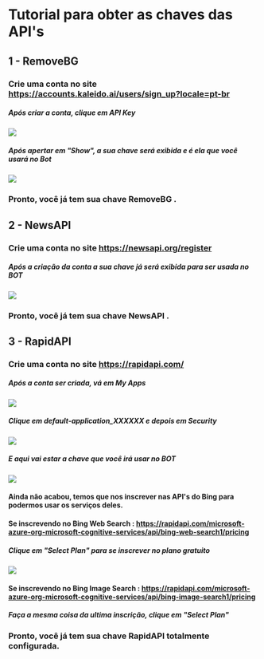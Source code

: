 # Tutorial para obter as chaves das API's

## 1 - RemoveBG

### Crie uma conta no site https://accounts.kaleido.ai/users/sign_up?locale=pt-br

##### Após criar a conta, clique em API Key
<img src="https://i.imgur.com/llKh6JL.png" >

##### Após apertar em "Show", a sua chave será exibida e é ela que você usará no Bot
<img src="https://i.imgur.com/kyANXdb.png"/>

### Pronto, você já tem sua chave RemoveBG .

## 2 - NewsAPI

### Crie uma conta no site https://newsapi.org/register

##### Após a criação da conta a sua chave já será exibida para ser usada no BOT
<img src="https://i.imgur.com/WteuFSj.png">

### Pronto, você já tem sua chave NewsAPI .

## 3 - RapidAPI

### Crie uma conta no site https://rapidapi.com/

##### Após a conta ser criada, vá em My Apps
<img src="https://i.imgur.com/WBrfNFU.png">

##### Clique em default-application_XXXXXX e depois em Security
<img src="https://i.imgur.com/UG0a6oI.png">

##### E aqui vai estar a chave que você irá usar no BOT
<img src="https://i.imgur.com/2iLagG6.png">

#### Ainda não acabou, temos que nos inscrever nas API's do Bing para podermos usar os serviços deles.
#### Se inscrevendo no Bing Web Search : https://rapidapi.com/microsoft-azure-org-microsoft-cognitive-services/api/bing-web-search1/pricing

##### Clique em "Select Plan" para se inscrever no plano gratuito
<img src="https://i.imgur.com/m7I0Mwo.png">

#### Se inscrevendo no Bing Image Search : https://rapidapi.com/microsoft-azure-org-microsoft-cognitive-services/api/bing-image-search1/pricing

##### Faça a mesma coisa da ultima inscrição, clique em "Select Plan"

### Pronto, você já tem sua chave RapidAPI totalmente configurada.


